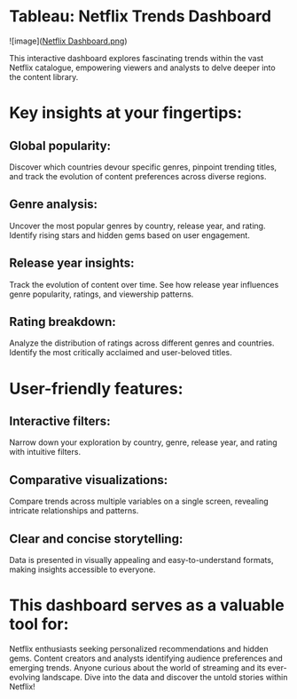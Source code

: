 # Tableau: Netflix Trends Dashboard

![image]([Netflix Dashboard.png](https://github.com/karanguptaaa/NetflixDashboardUsingTableau/blob/main/Netflix%20Dashboard.png))

This interactive dashboard explores fascinating trends within the vast Netflix catalogue, empowering viewers and analysts to delve deeper into the content library.

# Key insights at your fingertips:

## Global popularity: 
Discover which countries devour specific genres, pinpoint trending titles, and track the evolution of content preferences across diverse regions.
## Genre analysis: 
Uncover the most popular genres by country, release year, and rating. Identify rising stars and hidden gems based on user engagement.
## Release year insights: 
Track the evolution of content over time. See how release year influences genre popularity, ratings, and viewership patterns.
## Rating breakdown: 
Analyze the distribution of ratings across different genres and countries. Identify the most critically acclaimed and user-beloved titles.

# User-friendly features:

## Interactive filters: 
Narrow down your exploration by country, genre, release year, and rating with intuitive filters.
## Comparative visualizations: 
Compare trends across multiple variables on a single screen, revealing intricate relationships and patterns.
## Clear and concise storytelling: 
Data is presented in visually appealing and easy-to-understand formats, making insights accessible to everyone.

# This dashboard serves as a valuable tool for:

Netflix enthusiasts seeking personalized recommendations and hidden gems.
Content creators and analysts identifying audience preferences and emerging trends.
Anyone curious about the world of streaming and its ever-evolving landscape.
Dive into the data and discover the untold stories within Netflix!


